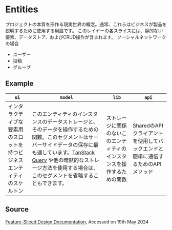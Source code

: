 # Entities

プロジェクトの本質を形作る現実世界の概念。通常、これらはビジネスが製品を説明するために使用する用語です。
このレイヤーの各スライスには、静的なUI要素、データストア、およびCRUD操作が含まれます。
ソーシャルネットワークの場合

- ユーザー
- 投稿
- グループ

## Example

| `ui` | `model` | `lib` | `api` |
| --- | --- | --- | --- |
| インタラクティブな要素用のスロットを持つビジネスエンティティのスケルトン | このエンティティのインスタンスのデータストレージと、そのデータを操作するための関数。このセグメントはサーバーサイドデータの保存に最も適しています。[TanStack Query](https://tanstack.com/query/latest) や他の暗黙的なストレージ方法を使用する場合は、このセグメントを省略することもできます。 | ストレージに関係のないこのエンティティのインスタンスを操作するための関数 | SharedのAPIクライアントを使用してバックエンドと簡単に通信するためのAPIメソッド |

## Source

[Feature-Sliced Design Documentation](https://feature-sliced.design/), Accessed on 19th May 2024
